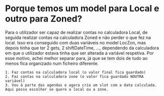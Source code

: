 # Porque temos um model para Local e outro para Zoned?
Para o utilizador ser capaz de realizar contas no calculadora Local, de seguida realizar contas na calculadora Zoned e não perder o que fez na local. Isso era conseguido com duas variáveis no model LocZon, mas depois tinha que ter 2 gets, 2 shiftDateTime, ..., dependendo da calculadora em que o utilizador estava tinha que ser alterada a variável respetiva. Por esse motivo, achei melhor separar para, já que se tem dois de tudo ao menos fica organizado num ficheiro diferente.

	1. Faz contas na calculadora local (o valor final fica guardado)
	2. Faz contas na calculadora zone (o valor fica guardado NOUTRA variável)
	3. Vou à parte das agendas e agora crio um slot com a data calculada. Aqui posso escolher se quero a local ou a zone.
